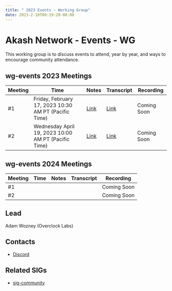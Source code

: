 ```yaml
---
title: " 2023 Events - Working Group"
date: 2023-2-10T00:19:20-08:00
---
```


# Akash Network - Events - WG

This working group is to discuss events to attend, year by year, and ways to encourage community attendance.

## wg-events 2023 Meetings
| Meeting | Time | Notes | Transcript | Recording
| --- | --- | --- | --- | --- |
| #1 | Friday, February 17, 2023 10:30 AM PT (Pacific Time) | [Link](https://github.com/akash-network/community/blob/main/wg-events/meetings/wg-events-001-2023-02-17.md) | [Link](https://github.com/akash-network/community/blob/main/wg-events/meetings/wg-events-001-2023-02-17.md#transcript) | Coming Soon
| #2 | Wednesday April 19, 2023 10:00 AM PT (Pacific Time) | [Link](https://github.com/akash-network/community/blob/main/wg-events/meetings/wg-events-002-2023-04-14.md) | [Link](https://github.com/akash-network/community/blob/main/wg-events/meetings/wg-events-002-2023-04-14.md#transcript) | Coming Soon


## wg-events 2024 Meetings
| Meeting | Time | Notes | Transcript | Recording
| --- | --- | --- | --- | --- |
| #1 |  | |  | Coming Soon
| #2 |  |  | | Coming Soon

## Lead

Adam Wozney (Overclock Labs)

## Contacts

- [Discord](https://discord.com/channels/747885925232672829/1067981460461588480)



## Related SIGs

- [sig-community](https://github.com/akash-network/community/tree/main/sig-community)

